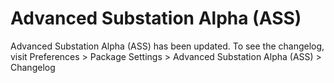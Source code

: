 Advanced Substation Alpha (ASS)
===============================

Advanced Substation Alpha (ASS) has been updated. To see the changelog, visit
Preferences > Package Settings > Advanced Substation Alpha (ASS) > Changelog
